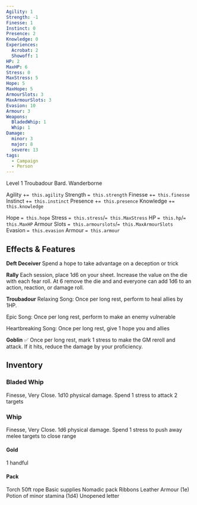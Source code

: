 ```yaml
---
Agility: 1
Strength: -1
Finesse: 1
Instinct: 0
Presence: 2
Knowledge: 0
Experiences:
  Acrobat: 2
  Showoff: 1
HP: 2
MaxHP: 6
Stress: 0
MaxStress: 5
Hope: 5
MaxHope: 5
ArmourSlots: 3
MaxArmourSlots: 3
Evasion: 10
Armour: 3
Weapons:
  BladedWhip: 1
  Whip: 1
Damage:
  minor: 3
  major: 8
  severe: 13
tags:
  - Campaign
  - Person
---
```

Level 1 Troubadour Bard. Wanderborne

Agility +`= this.agility`
Strength `= this.strength`
Finesse +`= this.finesse`
Instinct +`= this.instinct`
Presence +`= this.presence`
Knowledge +`= this.knowledge`

Hope `= this.hope`
Stress `= this.stress`/`= this.MaxStress`
HP `= this.hp`/`= this.MaxHP`
Armour Slots `= this.armourslots`/`= this.MaxArmourSlots`
Evasion `= this.evasion`
Armour `= this.armour`

## Effects & Features

**Deft Deceiver**
Spend a hope to take advantage on a deception or trick

**Rally**
Each session, place 1d6 on your sheet. Increase the value on the die with each fear roll. At 6 remove the die and and everyone can add 1d6 to an action, reaction, or damage roll. 

**Troubadour**
Relaxing Song: Once per long rest, perform to heal allies by 1HP.

Epic Song: Once per long rest, perform to make an enemy vulnerable

Heartbreaking Song: Once per long rest, give 1 hope you and allies

**Goblin**
✅ Once per long rest, mark 1 stress to make the GM reroll and attack. If it hits, reduce the damage by your proficiency. 
## Inventory 

### Bladed Whip
Finesse, Very Close. 1d10 physical damage.
Spend 1 stress to attack 2 targets

### Whip
Finesse, Very Close. 1d6 physical damage.
Spend 1 stress to push away melee targets to close range

#### Gold
1 handful

#### Pack
Torch
50ft rope
Basic supplies
Nomadic pack
Ribbons
Leather Armour (1e)
Potion of minor stamina (1d4)
Unopened letter